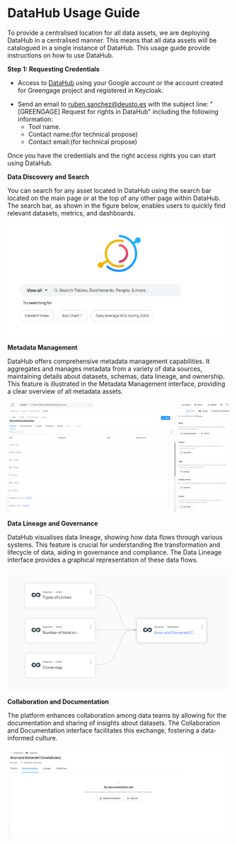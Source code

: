 # DataHub Usage Guide

To provide a centralised location for all data assets, we are deploying DataHub in a centralised manner. This means that all data assets will be catalogued in a single instance of DataHub. This usage guide provide instructions on how to use DataHub.

**Step 1: Requesting Credentials**

- Access to [DataHub](https://datahub.16.171.94.204.nip.io/) using your Google account or the account created for Greengage project and registered in Keycloak.

<!-- - TODO SPECIFY THE DIFFERENT ROLES AND THE ACTIONS THAT CAN BE PERFORMED WITH EACH ROLE. -->

- Send an email to ruben.sanchez@deusto.es with the subject line: "[GREENGAGE] Request for rights in DataHub" including the following information:
  - Tool name.
  - Contact name:(for technical propose)
  - Contact email:(for technical propose)

Once you have the credentials and the right access rights you can start using DataHub.

**Data Discovery and Search**

You can search for any asset located in DataHub using the search bar located on the main page or at the top of any other page within DataHub. The search bar, as shown in the figure below, enables users to quickly find relevant datasets, metrics, and dashboards.

![Search bar](./assets/search_bar.png)


**Metadata Management**

DataHub offers comprehensive metadata management capabilities. It aggregates and manages metadata from a variety of data sources, maintaining details about datasets, schemas, data lineage, and ownership. This feature is illustrated in the Metadata Management interface, providing a clear overview of all metadata assets.

![Dataset metadata](./assets/dataset_metadata.png)

**Data Lineage and Governance**

DataHub visualises data lineage, showing how data flows through various systems. This feature is crucial for understanding the transformation and lifecycle of data, aiding in governance and compliance. The Data Lineage interface provides a graphical representation of these data flows.

![Lineage view](./assets/lineage.png)

**Collaboration and Documentation**

The platform enhances collaboration among data teams by allowing for the documentation and sharing of insights about datasets. The Collaboration and Documentation interface facilitates this exchange, fostering a data-informed culture.

![Documentation view](./assets/documentation.png)
